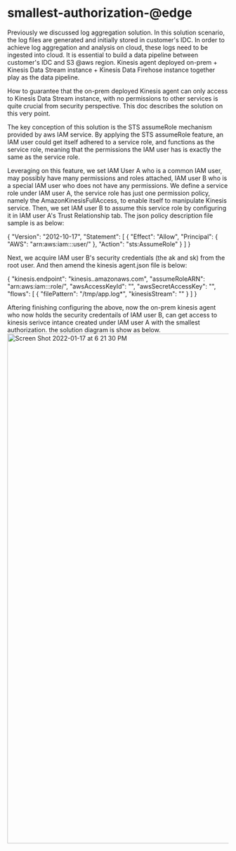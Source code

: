 # smallest-authorization-@edge

Previously we discussed log aggregation solution. In this solution scenario, the log files are generated and initially stored in customer's IDC. In order to achieve log aggregation and analysis on cloud, these logs need to be ingested into cloud. It is essential to build a data pipeline between customer's IDC and  S3 @aws region. Kinesis agent deployed on-prem + Kinesis Data Stream instance + Kinesis Data Firehose instance together play as the data pipeline.

How to guarantee that the on-prem deployed Kinesis agent can only access to Kinesis Data Stream instance, with no permissions to other services is quite crucial from security perspective. This doc describes the solution on this very point.

The key conception of this solution is the STS assumeRole mechanism provided by aws IAM service. By applying the STS assumeRole feature, an IAM user could get itself adhered to a service role, and functions as the service role, meaning that the permissions the IAM user has is exactly the same as the service role. 

Leveraging on this feature, we set IAM User A who is a common IAM user, may possibly have many permissions and roles attached, IAM user B who is a special IAM user who does not have any permissions. We define a service role under IAM user A, the service role has just one permission policy, namely the AmazonKinesisFullAccess, to enable itself to manipulate Kinesis service. Then, we set IAM user B to assume this service role by configuring it in IAM user A's Trust Relationship tab. The json policy description file sample is as below:

{
  "Version": "2012-10-17",
  "Statement": [
    {
      "Effect": "Allow",
      "Principal": {
        "AWS": "arn:aws:iam::<account id>:user/<IAM user B>"
      },
      "Action": "sts:AssumeRole"
    }
  ]
}

Next, we acquire IAM user B's security credentials (the ak and sk) from the root user. And then amend the kinesis agent.json file is below:

{
   "kinesis.endpoint": "kinesis.<specific region name>.amazonaws.com", 
   "assumeRoleARN": "arn:aws:iam::<account id>:role/<IAM user B>",
   "awsAccessKeyId": "<the ak>",
   "awsSecretAccessKey": "<the sk>",
   "flows": [
              {
                 "filePattern": "/tmp/app.log*",
                 "kinesisStream": "<the KDS instance name>"
              }
   ]
}
  
Aftering finishing configuring the above, now the on-prem kinesis agent who now holds the security credentails of IAM user B, can get access to kinesis serivce intance created under IAM user A with the smallest authorization. the solution diagram is show as below.
<img width="1159" alt="Screen Shot 2022-01-17 at 6 21 30 PM" src="https://user-images.githubusercontent.com/97269758/149751843-03e46941-d42c-4e25-be11-30ef5e8b4c33.png">

